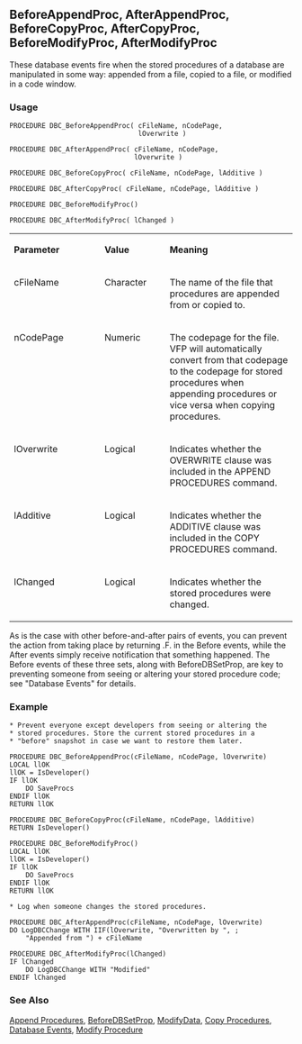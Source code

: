 ## BeforeAppendProc, AfterAppendProc, BeforeCopyProc, AfterCopyProc, BeforeModifyProc, AfterModifyProc

These database events fire when the stored procedures of a database are manipulated in some way: appended from a file, copied to a file, or modified in a code window.

### Usage

```foxpro
PROCEDURE DBC_BeforeAppendProc( cFileName, nCodePage,
                                lOverwrite )

PROCEDURE DBC_AfterAppendProc( cFileName, nCodePage,
                               lOverwrite )

PROCEDURE DBC_BeforeCopyProc( cFileName, nCodePage, lAdditive )

PROCEDURE DBC_AfterCopyProc( cFileName, nCodePage, lAdditive )

PROCEDURE DBC_BeforeModifyProc()

PROCEDURE DBC_AfterModifyProc( lChanged )
```
<table>
<tr>
  <td width="32%" valign="top">
  <p><b>Parameter</b></p>
  </td>
  <td width=23% valign=top>
  <p><b>Value</b></p>
  </td>
  <td width=45% valign=top>
  <p><b>Meaning</b></p>
  </td>
 </tr>
<tr>
  <td width="32%" valign="top">
  <p>cFileName</p>
  </td>
  <td width=23% valign=top>
  <p>Character</p>
  </td>
  <td width=45% valign=top>
  <p>The name of the file that procedures are appended from or copied to.</p>
  </td>
 </tr>
<tr>
  <td width="32%" valign="top">
  <p>nCodePage</p>
  </td>
  <td width=23% valign=top>
  <p>Numeric</p>
  </td>
  <td width=45% valign=top>
  <p>The codepage for the file. VFP will automatically convert from that codepage to the codepage for stored procedures when appending procedures or vice versa when copying procedures.</p>
  </td>
 </tr>
<tr>
  <td width="32%" valign="top">
  <p>lOverwrite</p>
  </td>
  <td width=23% valign=top>
  <p>Logical</p>
  </td>
  <td width=45% valign=top>
  <p>Indicates whether the OVERWRITE clause was included in the APPEND PROCEDURES command.</p>
  </td>
 </tr>
<tr>
  <td width="32%" valign="top">
  <p>lAdditive</p>
  </td>
  <td width=23% valign=top>
  <p>Logical</p>
  </td>
  <td width=45% valign=top>
  <p>Indicates whether the ADDITIVE clause was included in the COPY PROCEDURES command.</p>
  </td>
 </tr>
<tr>
  <td width="32%" valign="top">
  <p>lChanged</p>
  </td>
  <td width=23% valign=top>
  <p>Logical</p>
  </td>
  <td width=45% valign=top>
  <p>Indicates whether the stored procedures were changed.</p>
  </td>
 </tr>
</table>

As is the case with other before-and-after pairs of events, you can prevent the action from taking place by returning .F. in the Before events, while the After events simply receive notification that something happened. The Before events of these three sets, along with BeforeDBSetProp, are key to preventing someone from seeing or altering your stored procedure code; see "Database Events" for details.

### Example

```foxpro
* Prevent everyone except developers from seeing or altering the
* stored procedures. Store the current stored procedures in a
* "before" snapshot in case we want to restore them later.

PROCEDURE DBC_BeforeAppendProc(cFileName, nCodePage, lOverwrite)
LOCAL llOK
llOK = IsDeveloper()
IF llOK
    DO SaveProcs
ENDIF llOK
RETURN llOK

PROCEDURE DBC_BeforeCopyProc(cFileName, nCodePage, lAdditive)
RETURN IsDeveloper()

PROCEDURE DBC_BeforeModifyProc()
LOCAL llOK
llOK = IsDeveloper()
IF llOK
    DO SaveProcs
ENDIF llOK
RETURN llOK

* Log when someone changes the stored procedures.

PROCEDURE DBC_AfterAppendProc(cFileName, nCodePage, lOverwrite)
DO LogDBCChange WITH IIF(lOverwrite, "Overwritten by ", ;
    "Appended from ") + cFileName

PROCEDURE DBC_AfterModifyProc(lChanged)
IF lChanged
    DO LogDBCChange WITH "Modified"
ENDIF lChanged
```
### See Also

[Append Procedures](s4g343.md), [BeforeDBSetProp](s4g837.md), [ModifyData](s4g861.md), [Copy Procedures](s4g343.md), [Database Events](s4g900.md), [Modify Procedure](s4g605.md)
